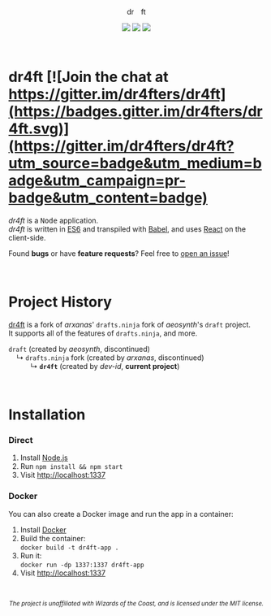 <p align="center">
  dr<img src="https://raw.githubusercontent.com/dr4fters/dr4ft/master/public/4.png" height="14">ft
</p>

<p align='center'>
  <a href="https://travis-ci.com/dr4fters/dr4ft"><img src=https://travis-ci.com/dr4fters/dr4ft.svg?branch=master></a>
  <a href="https://david-dm.org/dr4fters/dr4ft"><img src=https://david-dm.org/dr4fters/dr4ft.svg></a>
  <a href="https://david-dm.org/dr4fters/dr4ft?type=dev"><img src=https://david-dm.org/dr4fters/dr4ft/dev-status.svg></a>
</p>


<br>

# dr4ft [![Join the chat at https://gitter.im/dr4fters/dr4ft](https://badges.gitter.im/dr4fters/dr4ft.svg)](https://gitter.im/dr4fters/dr4ft?utm_source=badge&utm_medium=badge&utm_campaign=pr-badge&utm_content=badge)

*dr4ft* is a <kbd>Node</kbd> application.<br>
*dr4ft* is written in [ES6] and transpiled with [Babel], and uses [React] on the client-side.

Found **bugs** or have **feature requests**? Feel free to [open an issue](https://github.com/dr4fters/dr4ft/issues/new)!


<br>

# Project History

[dr4ft](http://dr4ft.info) is a fork of *arxanas*' `drafts.ninja` fork of *aeosynth*'s `draft` project.<br>
It supports all of the features of `drafts.ninja`, and more.

`draft` (created by *aeosynth*, discontinued)<br>
&nbsp;&nbsp;&nbsp; ↳ `drafts.ninja` fork (created by *arxanas*, discontinued)<br>
&nbsp;&nbsp;&nbsp;&nbsp;&nbsp;&nbsp;&nbsp;&nbsp;&nbsp;&nbsp; ↳ **`dr4ft`** (created by *dev-id*, **current project**)


<br>

# Installation

### Direct

1) Install [Node.js](https://nodejs.org/download/)
2) Run `npm install && npm start`
3) Visit [http://localhost:1337](http://localhost:1337)


### Docker

You can also create a Docker image and run the app in a container:
1) Install [Docker](https://www.docker.com/)
2) Build the container:<br>
`docker build -t dr4ft-app .`
3) Run it:<br>
`docker run -dp 1337:1337 dr4ft-app`<br>
4) Visit [http://localhost:1337](http://localhost:1337)



<br>

<p align='center'>
  <sub><i>The project is unaffiliated with Wizards of the Coast, and is licensed under the MIT license.</i></sub>
</p>



<!-- this are reference links -->
  [ES6]: https://github.com/lukehoban/es6features
  [Babel]: https://github.com/babel/babel
  [React]: https://github.com/facebook/react
  
